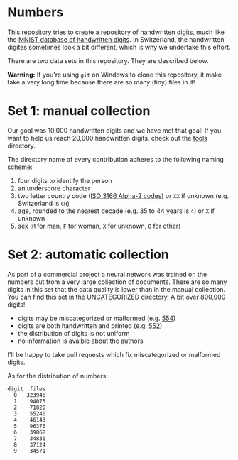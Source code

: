 # Numbers

This repository tries to create a repository of handwritten digits,
much like
the
[MNIST database of handwritten digits](http://yann.lecun.com/exdb/mnist/).
In Switzerland, the handwritten digites sometimes look a bit
different, which is why we undertake this effort.

There are two data sets in this repository. They are described below.

**Warning:** If you're using `git` on Windows to clone this
repository, it make take a very long time because there are so many
(tiny) files in it!

# Set 1: manual collection

Our goal was 10,000 handwritten digits and we have met that goal! If
you want to help us reach 20,000 handwritten digits, check out
the [tools](tools/) directory.

The directory name of every contribution adheres to the following
naming scheme:

1. four digits to identify the person
2. an underscore character
3. two letter country code ([ISO 3166 Alpha-2 codes](https://en.wikipedia.org/wiki/ISO_3166-1#Current_codes)) or `XX` if unknown (e.g. Switzerland is `CH`)
4. age, rounded to the nearest decade (e.g. 35 to 44 years is `4`) or `X` if unknown
5. sex (`M` for man, `F` for woman, `X` for unknown, `O` for other)

# Set 2: automatic collection

As part of a commercial project a neural network was trained on the
numbers cut from a very large collection of documents. There are so
many digits in this set that the data quality is lower than in the
manual collection. You can find this set in the
[UNCATEGORIZED](UNCATEGORIZED/) directory. A bit over 800,000 digits!

- digits may be miscategorized or malformed (e.g. [554](UNCATEGORIZED/4/number-0000554.PNG))
- digits are both handwritten and printed (e.g. [552](UNCATEGORIZED/4/number-0000552.PNG))
- the distribution of digits is not uniform
- no information is avaible about the authors

I'll be happy to take pull requests which fix miscategorized or
malformed digits.

As for the distribution of numbers:

```
digit  files
  0   323945
  1    94075
  2    71820
  3    55240
  4    46143
  5    96376
  6    39868
  7    34836
  8    37124
  9    34571
```
